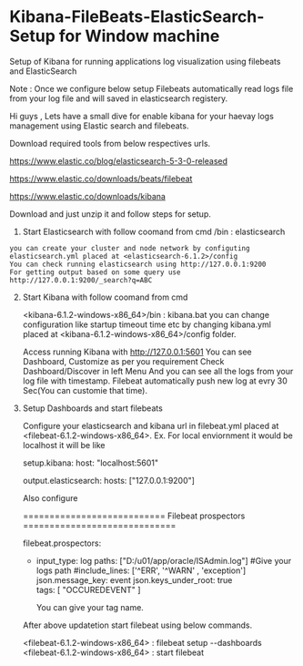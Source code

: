 # Kibana-FileBeats-ElasticSearch-Setup for Window machine
Setup of Kibana for running applications log visualization using filebeats and ElasticSearch


Note : Once we configure below setup Filebeats automatically read logs file from your log file and will saved in elasticsearch registery.


Hi guys , Lets have a small dive for enable kibana for your haevay logs management using Elastic search and filebeats.



Download required tools from below respectives urls.

https://www.elastic.co/blog/elasticsearch-5-3-0-released 

https://www.elastic.co/downloads/beats/filebeat

https://www.elastic.co/downloads/kibana

Download and just unzip it and follow steps for setup.

1)   Start Elasticsearch with follow coomand from cmd
    <elasticSearchHome>/bin : elasticsearch
  
    you can create your cluster and node network by configuting elasticsearch.yml placed at <elasticsearch-6.1.2>/config    
    You can check running elasticsearch using http://127.0.0.1:9200
    For getting output based on some query use http://127.0.0.1:9200/_search?q=ABC
    
  
2)  Start Kibana with follow coomand from cmd
 
    <kibana-6.1.2-windows-x86_64>/bin : kibana.bat
    you can change configuration like startup timeout time etc by changing  kibana.yml placed at  <kibana-6.1.2-windows-x86_64>/config         folder.
    
    Access running Kibana with http://127.0.0.1:5601
    You can see Dashboard, Customize as per you requirement
    Check Dashboard/Discover in left Menu
    And you can see all the logs from your log file with timestamp. Filebeat automatically push new log at evry 30 Sec(You can customie     that time).
      
  
3)  Setup Dashboards and start filebeats

    Configure your elasticsearch and kibana url in filebeat.yml placed at <filebeat-6.1.2-windows-x86_64>.
    Ex. For local enviornment it would be localhost it will be like
    
    setup.kibana:
    host: "localhost:5601"
    
    
    output.elasticsearch:
    hosts: ["127.0.0.1:9200"]
    
    
    Also configure 
    
    =========================== Filebeat prospectors =============================

    filebeat.prospectors:
    - input_type: log
      paths: ["D:/u01/app/oracle/ISAdmin.log"]                              #Give your logs path
      #include_lines: ['^ERR', '^WARN' , 'exception']
      json.message_key: event
      json.keys_under_root: true     
      tags: [
        "OCCUREDEVENT" 
      ]
    
      You can give your tag name.
    

    After above updatetion start filebeat using below commands.
    
    <filebeat-6.1.2-windows-x86_64> : filebeat setup --dashboards
    <filebeat-6.1.2-windows-x86_64> : start filebeat
    
    
    
    
    
  

